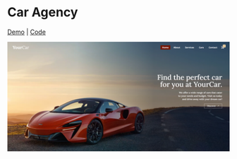 # Car Agency
[Demo](https://react-task-ivory.vercel.app/) | [Code](./Code)

![Project Preview](YourCar.png)